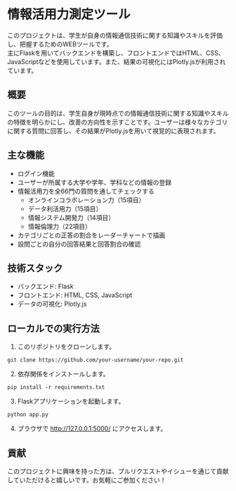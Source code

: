 # 情報活用力測定ツール

このプロジェクトは、学生が自身の情報通信技術に関する知識やスキルを評価し、把握するためのWEBツールです。  
主にFlaskを用いてバックエンドを構築し、フロントエンドではHTML、CSS、JavaScriptなどを使用しています。また、結果の可視化にはPlotly.jsが利用されています。

## 概要
このツールの目的は、学生自身が現時点での情報通信技術に関する知識やスキルの特徴を明らかにし、改善の方向性を示すことです。ユーザーは様々なカテゴリに関する質問に回答し、その結果がPlotly.jsを用いて視覚的に表現されます。

## 主な機能
- ログイン機能
- ユーザーが所属する大学や学年、学科などの情報の登録
- 情報活用力を全66門の質問を通してチェックする
  - オンラインコラボレーション力（15項目）
  - データ利活用力（15項目）
  - 情報システム開発力（14項目）
  - 情報倫理力（22項目）
- カテゴリごとの正答の割合をレーダーチャートで描画
- 設問ごとの自分の回答結果と回答割合の確認


## 技術スタック
- バックエンド: Flask
- フロントエンド: HTML, CSS, JavaScript
- データの可視化: Plotly.js

## ローカルでの実行方法
1. このリポジトリをクローンします。


```
git clone https://github.com/your-username/your-repo.git
```

2. 依存関係をインストールします。

```
pip install -r requirements.txt
```

3. Flaskアプリケーションを起動します。

```
python app.py
```

4. ブラウザで http://127.0.0.1:5000/ にアクセスします。

## 貢献
このプロジェクトに興味を持った方は、プルリクエストやイシューを通じて貢献していただけると嬉しいです。お気軽にご参加ください！

